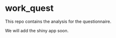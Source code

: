 # work_quest

This repo contains the analysis for the questionnaire.

We will add the shiny app soon. 
